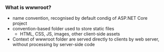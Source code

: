 ### What is wwwroot?
- name convention, recognised by default condig of ASP.NET Core project
- convention-based folder used to store static files
    - HTML, CSS, JS, images, other client-side assets
- Context of wwwroot folder are served directly to clients by web server, without processing by server-side code